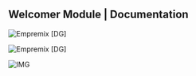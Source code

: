 ## Welcomer Module | Documentation

![Empremix [DG]](https://cdn.discordapp.com/attachments/680360684399493123/716655502339080222/exwelcomer_enable.png)


![Empremix [DG]](https://media.discordapp.net/attachments/680360684399493123/716655500963610664/exwelcomer_disable.png)

![IMG](https://cdn.discordapp.com/attachments/716657082157236254/716657121621442621/exwelcomer_disable.png)

